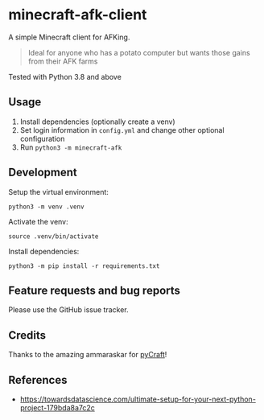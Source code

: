 # minecraft-afk-client

A simple Minecraft client for AFKing.

> Ideal for anyone who has a potato computer but wants those gains from their AFK farms

Tested with Python 3.8 and above

## Usage

1. Install dependencies (optionally create a venv)
2. Set login information in `config.yml` and change other optional configuration
3. Run `python3 -m minecraft-afk`

## Development

Setup the virtual environment:

`python3 -m venv .venv`

Activate the venv:

`source .venv/bin/activate`

Install dependencies:

`python3 -m pip install -r requirements.txt`

## Feature requests and bug reports

Please use the GitHub issue tracker.

## Credits

Thanks to the amazing ammaraskar for [pyCraft](https://github.com/ammaraskar/pyCraft)!

## References

* https://towardsdatascience.com/ultimate-setup-for-your-next-python-project-179bda8a7c2c